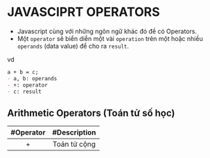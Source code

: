 # JAVASCIPRT OPERATORS

- Javascript cùng với những ngôn ngữ khác đó đề có Operators.
- Một `operator` sẽ biển diễn một vài `operation` trên một hoặc nhiều `operands` (data value) để cho ra `result`.

vd
```md
a + b = c;
- a, b: operands
- +: operator
- c: result
```

## Arithmetic Operators (Toán tử số học)
| #Operator | #Description                               |
| :-------: | :----------------------------------------: |
| +         | Toán tử cộng                               |

